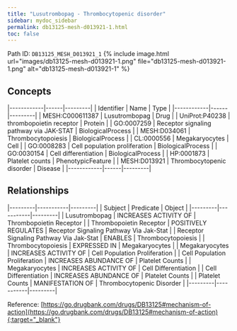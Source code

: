 ```yaml
---
title: "Lusutrombopag - Thrombocytopenic disorder"
sidebar: mydoc_sidebar
permalink: db13125-mesh-d013921-1.html
toc: false 
---
```



Path ID: `DB13125_MESH_D013921_1`
{% include image.html url="images/db13125-mesh-d013921-1.png" file="db13125-mesh-d013921-1.png" alt="db13125-mesh-d013921-1" %}

## Concepts

|------------|------|---------|
| Identifier | Name | Type    |
|------------|------|---------|
| MESH:C000611387 | Lusutrombopag | Drug |
| UniProt:P40238 | thrombopoietin receptor | Protein |
| GO:0007259 | Receptor signaling pathway via JAK-STAT | BiologicalProcess |
| MESH:D034061 | Thrombocytopoiesis | BiologicalProcess |
| CL:0000556 | Megakaryocytes | Cell |
| GO:0008283 | Cell population proliferation | BiologicalProcess |
| GO:0030154 | Cell differentiation | BiologicalProcess |
| HP:0001873 | Platelet counts | PhenotypicFeature |
| MESH:D013921 | Thrombocytopenic disorder | Disease |
|------------|------|---------|

## Relationships

|---------|-----------|---------|
| Subject | Predicate | Object  |
|---------|-----------|---------|
| Lusutrombopag | INCREASES ACTIVITY OF | Thrombopoietin Receptor |
| Thrombopoietin Receptor | POSITIVELY REGULATES | Receptor Signaling Pathway Via Jak-Stat |
| Receptor Signaling Pathway Via Jak-Stat | ENABLES | Thrombocytopoiesis |
| Thrombocytopoiesis | EXPRESSED IN | Megakaryocytes |
| Megakaryocytes | INCREASES ACTIVITY OF | Cell Population Proliferation |
| Cell Population Proliferation | INCREASES ABUNDANCE OF | Platelet Counts |
| Megakaryocytes | INCREASES ACTIVITY OF | Cell Differentiation |
| Cell Differentiation | INCREASES ABUNDANCE OF | Platelet Counts |
| Platelet Counts | MANIFESTATION OF | Thrombocytopenic Disorder |
|---------|-----------|---------|

Reference: [https://go.drugbank.com/drugs/DB13125#mechanism-of-action](https://go.drugbank.com/drugs/DB13125#mechanism-of-action){:target="_blank"}